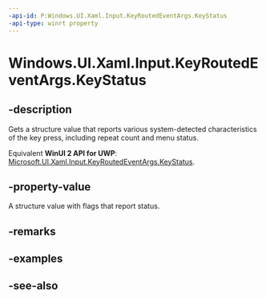 ```yaml
---
-api-id: P:Windows.UI.Xaml.Input.KeyRoutedEventArgs.KeyStatus
-api-type: winrt property
---
```


<!-- Property syntax
public Windows.UI.Core.CorePhysicalKeyStatus KeyStatus { get; }
-->

# Windows.UI.Xaml.Input.KeyRoutedEventArgs.KeyStatus

## -description
Gets a structure value that reports various system-detected characteristics of the key press, including repeat count and menu status.

Equivalent **WinUI 2 API for UWP**: [Microsoft.UI.Xaml.Input.KeyRoutedEventArgs.KeyStatus](/windows/winui/api/microsoft.ui.xaml.input.keyroutedeventargs.keystatus).

## -property-value
A structure value with flags that report status.

## -remarks

## -examples

## -see-also
